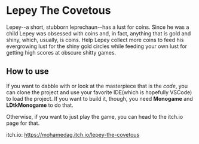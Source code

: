 # Lepey The Covetous
Lepey--a short, stubborn leprechaun--has a lust for coins. Since he was a child Lepey was obsessed with coins and, in fact, anything that is gold and shiny, which, usually, is coins. Help Lepey collect more coins to feed his evergrowing lust for the shiny gold circles while feeding your own lust for getting high scores at obscure shitty games.

## How to use
If you want to dabble with or look at the masterpiece that is the *code*, you can clone the project and use your favorite IDE(which is hopefully VSCode) to load the project. If you want to build it, though, you need **Monogame** and **LDtkMonogame** to do that.

Otherwise, if you want to just play the game, you can head to the itch.io page for that.

itch.io: https://mohamedag.itch.io/lepey-the-covetous
